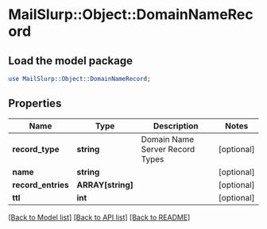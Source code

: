 # MailSlurp::Object::DomainNameRecord

## Load the model package
```perl
use MailSlurp::Object::DomainNameRecord;
```

## Properties
Name | Type | Description | Notes
------------ | ------------- | ------------- | -------------
**record_type** | **string** | Domain Name Server Record Types | [optional] 
**name** | **string** |  | [optional] 
**record_entries** | **ARRAY[string]** |  | [optional] 
**ttl** | **int** |  | [optional] 

[[Back to Model list]](../README#documentation-for-models) [[Back to API list]](../README#documentation-for-api-endpoints) [[Back to README]](../README)


